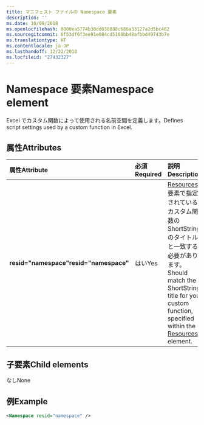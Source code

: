 ```yaml
---
title: マニフェスト ファイルの Namespace 要素
description: ''
ms.date: 10/09/2018
ms.openlocfilehash: 8000ea5774b38dd038888c686a33127a2d5bc482
ms.sourcegitcommit: 6f53df6f3ee91e084cd5160bb48afbbd49743b7e
ms.translationtype: HT
ms.contentlocale: ja-JP
ms.lasthandoff: 12/22/2018
ms.locfileid: "27432327"
---
```

# <a name="namespace-element"></a><span data-ttu-id="a1843-102">Namespace 要素</span><span class="sxs-lookup"><span data-stu-id="a1843-102">Namespace element</span></span>

<span data-ttu-id="a1843-103">Excel でカスタム関数によって使用される名前空間を定義します。</span><span class="sxs-lookup"><span data-stu-id="a1843-103">Defines script settings used by a custom function in Excel.</span></span>

## <a name="attributes"></a><span data-ttu-id="a1843-104">属性</span><span class="sxs-lookup"><span data-stu-id="a1843-104">Attributes</span></span>

|  <span data-ttu-id="a1843-105">属性</span><span class="sxs-lookup"><span data-stu-id="a1843-105">Attribute</span></span>  |  <span data-ttu-id="a1843-106">必須</span><span class="sxs-lookup"><span data-stu-id="a1843-106">Required</span></span>  |  <span data-ttu-id="a1843-107">説明</span><span class="sxs-lookup"><span data-stu-id="a1843-107">Description</span></span>  |
|:-----|:-----|:-----|
|  <span data-ttu-id="a1843-108">**resid="namespace"**</span><span class="sxs-lookup"><span data-stu-id="a1843-108">**resid="namespace"**</span></span>  |  <span data-ttu-id="a1843-109">はい</span><span class="sxs-lookup"><span data-stu-id="a1843-109">Yes</span></span>  | <span data-ttu-id="a1843-110">[Resources](resources.md) 要素で指定されているカスタム関数の ShortStrings のタイトルと一致する必要があります。</span><span class="sxs-lookup"><span data-stu-id="a1843-110">Should match the ShortStrings title for your custom function, specified within the [Resources](resources.md) element.</span></span> |

## <a name="child-elements"></a><span data-ttu-id="a1843-111">子要素</span><span class="sxs-lookup"><span data-stu-id="a1843-111">Child elements</span></span>

<span data-ttu-id="a1843-112">なし</span><span class="sxs-lookup"><span data-stu-id="a1843-112">None</span></span>

## <a name="example"></a><span data-ttu-id="a1843-113">例</span><span class="sxs-lookup"><span data-stu-id="a1843-113">Example</span></span>

```xml
<Namespace resid="namespace" />
```
